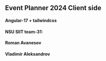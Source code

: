 ## Event Planner 2024 Client side

#### Angular-17 + tailwindcss

#### NSU SIIT team-31:

#### Roman Avanesov
#### Vladimir Aleksandrov
